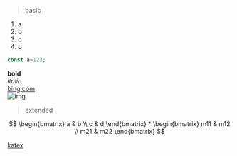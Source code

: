 > basic


1. a
2. b
3. c
4. d
```js
const a=123;
```  
**bold**  
*italic*  
[bing.com](http://bing.com)  
![img](https://picsum.photos/200)  
> extended


$$
\begin{bmatrix}
   a & b \\
   c & d
\end{bmatrix}
*
\begin{bmatrix}
   m11 & m12 \\
   m21 & m22
\end{bmatrix}
$$

[katex](https://katex.org/docs/supported.html)